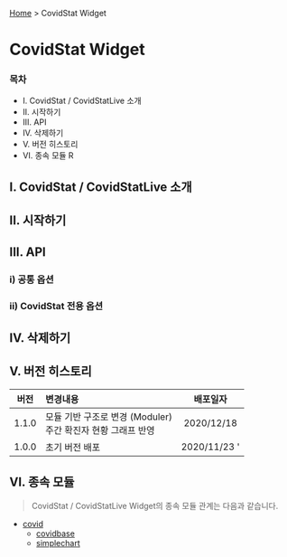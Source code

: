 [Home](/modules/#ii-1-covidstat-widget) > CovidStat Widget
# CovidStat Widget

### 목차

* I. CovidStat / CovidStatLive 소개
* II. 시작하기
* III. API
* IV. 삭제하기
* V. 버전 히스토리
* VI. 종속 모듈 R

## I. CovidStat / CovidStatLive 소개

## II. 시작하기

## III. API

### i) 공통 옵션

### ii) CovidStat 전용 옵션

## IV. 삭제하기

## V. 버전 히스토리

| 버전 | 변경내용 | 배포일자 |
:-: | :---- | :-:
1.1.0 | 모듈 기반 구조로 변경 (Moduler)<br/>주간 확진자 현황 그래프 반영 | 2020/12/18 
1.0.0 | 초기 버전 배포 | 2020/11/23 '

## VI. 종속 모듈

> CovidStat / CovidStatLive Widget의 종속 모듈 관계는 다음과 같습니다.

* [covid](https://github.com/scriptable-apps/modules/blob/main/covid/index.js)
  * [covidbase](https://github.com/scriptable-apps/modules/blob/main/covidbase/index.js)
  * [simplechart](https://github.com/scriptable-apps/modules/blob/main/simplechart/index.js)
